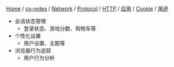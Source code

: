 [Home](https://mengxianbin.github.io) /
[cs-notes](https://mengxianbin.github.io/cs-notes/site) /
[Network](https://mengxianbin.github.io/cs-notes/site/Network) /
[Protocol](https://mengxianbin.github.io/cs-notes/site/Network/Protocol) /
[HTTP](https://mengxianbin.github.io/cs-notes/site/Network/Protocol/HTTP) /
[应用](https://mengxianbin.github.io/cs-notes/site/Network/Protocol/HTTP/%E5%BA%94%E7%94%A8) /
[Cookie](https://mengxianbin.github.io/cs-notes/site/Network/Protocol/HTTP/%E5%BA%94%E7%94%A8/Cookie) /
[用途](https://mengxianbin.github.io/cs-notes/site/Network/Protocol/HTTP/%E5%BA%94%E7%94%A8/Cookie/%E7%94%A8%E9%80%94)

* 会话状态管理
    * 登录状态、游戏分数、购物车等    
* 个性化设置
    * 用户设置、主题等
* 浏览器行为追踪
    * 用户行为分析
